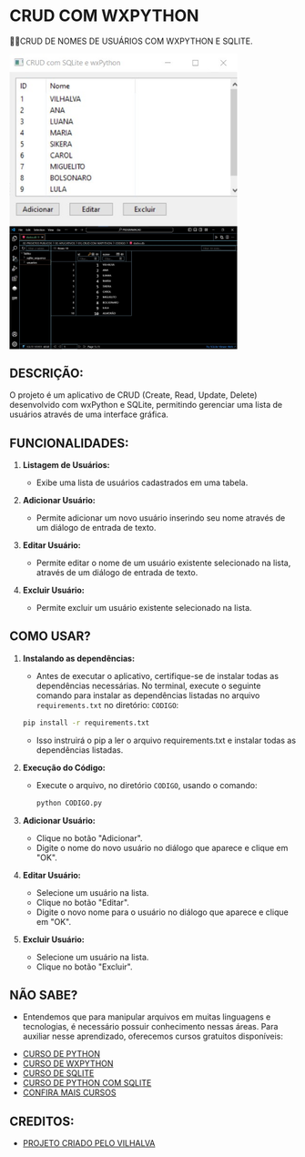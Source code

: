 # CRUD COM WXPYTHON
👨‍🏫CRUD DE NOMES DE USUÁRIOS COM WXPYTHON E SQLITE.

<img src="./IMAGENS/FOTO_1.jpg" align="center" width="400"> <br>
<img src="./IMAGENS/FOTO_2.jpg" align="center" width="400"> <br>

## DESCRIÇÃO:
O projeto é um aplicativo de CRUD (Create, Read, Update, Delete) desenvolvido com wxPython e SQLite, permitindo gerenciar uma lista de usuários através de uma interface gráfica.

## FUNCIONALIDADES:
1. **Listagem de Usuários:**
   - Exibe uma lista de usuários cadastrados em uma tabela.
   
2. **Adicionar Usuário:**
   - Permite adicionar um novo usuário inserindo seu nome através de um diálogo de entrada de texto.
   
3. **Editar Usuário:**
   - Permite editar o nome de um usuário existente selecionado na lista, através de um diálogo de entrada de texto.
   
4. **Excluir Usuário:**
   - Permite excluir um usuário existente selecionado na lista.
   
## COMO USAR?
1. **Instalando as dependências:**
   - Antes de executar o aplicativo, certifique-se de instalar todas as dependências necessárias. No terminal, execute o seguinte comando para instalar as dependências listadas no arquivo `requirements.txt` no diretório: `CODIGO`:
   ```bash
   pip install -r requirements.txt
   ```
   - Isso instruirá o pip a ler o arquivo requirements.txt e instalar todas as dependências listadas.

2. **Execução do Código:**
   - Execute o arquivo, no diretório `CODIGO`, usando o comando:
     ```sh
     python CODIGO.py
     ```

3. **Adicionar Usuário:**
   - Clique no botão "Adicionar".
   - Digite o nome do novo usuário no diálogo que aparece e clique em "OK".

4. **Editar Usuário:**
   - Selecione um usuário na lista.
   - Clique no botão "Editar".
   - Digite o novo nome para o usuário no diálogo que aparece e clique em "OK".

5. **Excluir Usuário:**
   - Selecione um usuário na lista.
   - Clique no botão "Excluir".

## NÃO SABE?
- Entendemos que para manipular arquivos em muitas linguagens e tecnologias, é necessário possuir conhecimento nessas áreas. Para auxiliar nesse aprendizado, oferecemos cursos gratuitos disponíveis:
* [CURSO DE PYTHON](https://github.com/VILHALVA/CURSO-DE-PYTHON)
* [CURSO DE WXPYTHON](https://github.com/VILHALVA/CURSO-DE-WXPYTHON)
* [CURSO DE SQLITE](https://github.com/VILHALVA/CURSO-DE-SQLITE)
* [CURSO DE PYTHON COM SQLITE](https://github.com/VILHALVA/CURSO-DE-PYTHON-COM-SQLITE)
* [CONFIRA MAIS CURSOS](https://github.com/VILHALVA?tab=repositories&q=+topic:CURSO)

## CREDITOS:
- [PROJETO CRIADO PELO VILHALVA](https://github.com/VILHALVA)


